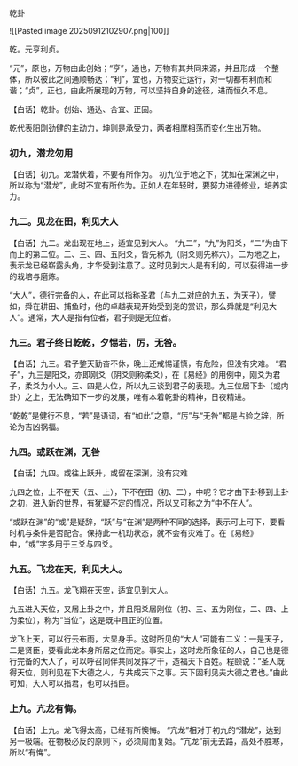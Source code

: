 乾卦

![[Pasted image 20250912102907.png|100]]

乾。元亨利贞。

“元”，原也，万物由此创始；“亨”，通也，万物有其共同来源，并且形成一个整体，所以彼此之间通顺畅达；“利”，宜也，万物变迁运行，对一切都有利而和谐；“贞”，正也，由此所展现的万物，可以坚持自身的途径，进而恒久不息。


【白话】乾卦。创始、通达、合宜、正固。

乾代表阳刚劲健的主动力，坤则是承受力，两者相摩相荡而变化生出万物。


### 初九，潜龙勿用
【白话】初九。龙潜伏着，不要有所作为。
初九位于地之下，犹如在深渊之中，所以称为“潜龙”，此时不宜有所作为。正如人在年轻时，要努力进德修业，培养实力。

### 九二。见龙在田，利见大人
【白话】九二。龙出现在地上，适宜见到大人。
“九二”，“九”为阳爻，“二”为由下而上的第二位。二、三、四、五阳爻，皆先称九（阴爻则先称六）。二为地之上，表示龙已经崭露头角，才华受到注意了。这时见到大人是有利的，可以获得进一步的栽培与磨炼。

“大人”，德行完备的人，在此可以指称圣君（与九二对应的九五，为天子）。譬如，舜在耕田、捕鱼时，他的卓越表现开始受到尧的赏识，那么舜就是“利见大人”。通常，大人是指有位者，君子则是无位者。


### 九三。君子终日乾乾，夕惕若，厉，无咎。
【白话】九三。君子整天勤奋不休，晚上还戒惕谨慎，有危险，但没有灾难。
“君子”，九三是阳爻，亦即刚爻（阴爻则称柔爻），在《易经》的用例中，刚爻为君子，柔爻为小人。三、四是人位，所以九三谈到君子的表现。九三位居下卦（或内卦）之上，无法确知下一步的发展，唯有本着乾卦的精神，日夜精进。

“乾乾”是健行不息，“若”是语词，有“如此”之意，“厉”与“无咎”都是占验之辞，所论为吉凶祸福。

### 九四。或跃在渊，无咎
【白话】九四。或往上跃升，或留在深渊，没有灾难

九四之位，上不在天（五、上），下不在田（初、二），中呢？它才由下卦移到上卦之初，进入新的世界，有犹疑不定的情况，所以又可称之为“中不在人”。

“或跃在渊”的“或”是疑辞，“跃”与“在渊”是两种不同的选择，表示可上可下，要看时机与条件是否配合。保持此一机动状态，就不会有灾难了。在《易经》中，“或”字多用于三爻与四爻。

### 九五。飞龙在天，利见大人。
【白话】九五。龙飞翔在天空，适宜见到大人。

九五进入天位，又居上卦之中，并且阳爻居刚位（初、三、五为刚位，二、四、上为柔位），称为“当位”，这是既中且正的位置。

龙飞上天，可以行云布雨，大显身手。这时所见的“大人”可能有二义：一是天子，二是贤臣，要看此龙本身所居之位而定。事实上，这时龙所象征的人，自己也是德行完备的大人了，可以呼召同伴共同发挥才干，造福天下百姓。程颐说：“圣人既得天位，则利见在下大德之人，与共成天下之事。天下固利见夫大德之君也。”由此可知，大人可以指君，也可以指臣。


### 上九。亢龙有悔。
【白话】上九。龙飞得太高，已经有所懊悔。
“亢龙”相对于初九的“潜龙”，达到另一极端。在物极必反的原则下，必须周而复始。“亢龙”前无去路，高处不胜寒，所以“有悔”。

















